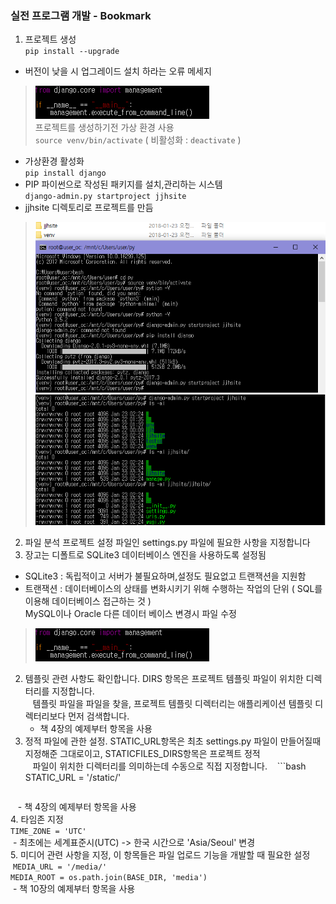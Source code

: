 ### 실전 프로그램 개발 - Bookmark
1. 프로젝트 생성  
`pip install --upgrade`
 - 버전이 낮을 시 업그레이드 설치 하라는 오류 메세지
 >![python](./img/django-admin_img.PNG)  
프로젝트를 생성하기전 가상 환경 사용  
`source venv/bin/activate` ( 비활성화 : `deactivate` )  
 - 가상환경 활성화  
`pip install django`  
 - PIP 파이썬으로 작성된 패키지를 설치,관리하는 시스템  
`django-admin.py startproject jjhsite`  
 - jjhsite 디렉토리로 프로젝트를 만듬  
>![python](./img/py_3.PNG)  
>![python](./img/py_4.PNG)  
2. 파일 분석
프로젝트 설정 파일인 settings.py 파일에 필요한 사항을 지정합니다  
 1. 장고는 디폴트로 SQLite3 데이터베이스 엔진을 사용하도록 설정됨  
  - SQLite3 : 독립적이고 서버가 불필요하며,설정도 필요없고 트랜잭션을 지원함  
  - 트랜잭션 : 데이터베이스의 상태를 변화시키기 위해 수행하는 작업의 단위 ( SQL를 이용해 데이터베이스 접근하는 것 )  
  MySQL이나 Oracle 다른 데이터 베이스 변경시 파일 수정  
  >![python](./img/py_5.PNG)  
 2. 템플릿 관련 사항도 확인합니다. DIRS 항목은 프로젝트 템플릿 파일이 위치한 디렉터리를 지정합니다.  
    템플릿 파일을 파일을 찾을, 프로젝트 템플릿 디렉터리는 애플리케이션 템플릿 디렉터리보다 먼저 검색합니다.
    - 책 4장의 예제부터 항목을 사용
 3. 정적 파일에 관한 설정. STATIC_URL항목은 최초 settings.py 파일이 만들어질때 지정해준 그대로이고, STATICFILES_DIRS항목은 프로젝트 정적  
    파일이 위치한 디렉터리를 의미하는데 수동으로 직접 지정합니다.
    ```bash
    STATIC_URL = '/static/'
    ```  
    - 책 4장의 예제부터 항목을 사용  
 4. 타임존 지정  
 `TIME_ZONE = 'UTC'`  
  - 최초에는 세계표준시(UTC) -> 한국 시간으로 'Asia/Seoul' 변경  
 5. 미디어 관련 사항을 지정, 이 항목들은 파일 업로드 기능을 개발할 때 필요한 설정  
  `MEDIA_URL = '/media/'`  
  `MEDIA_ROOT = os.path.join(BASE_DIR, 'media')`  
  - 책 10장의 예제부터 항목을 사용  

